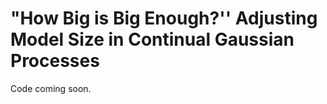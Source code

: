 "How Big is Big Enough?'' Adjusting Model Size in Continual Gaussian Processes
===========================================================

Code coming soon.